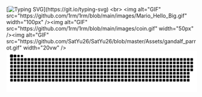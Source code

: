 [![Typing SVG](https://readme-typing-svg.demolab.com?font=Oswald&weight=500&pause=1000&color=DA6C7D&width=435&lines=The+moment+of+truth...)](https://git.io/typing-svg)
 <br>
 <img alt="GIF" src="https://github.com/1rm/1rm/blob/main/images/Mario_Hello_Big.gif" width="100px" /><img alt="GIF" src="https://github.com/1rm/1rm/blob/main/images/coin.gif" width="50px" /><img alt="GIF" src="https://github.com/SatYu26/SatYu26/blob/master/Assets/gandalf_parrot.gif" width="20vw" />
![](https://raw.githubusercontent.com/1rm/1rm/main/assets/github-contribution-grid-snake.svg)              
